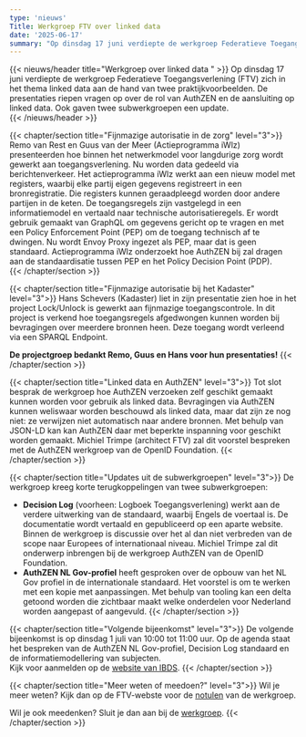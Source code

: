 ```yaml
---
type: 'nieuws'
Title: Werkgroep FTV over linked data 
date: '2025-06-17'
summary: "Op dinsdag 17 juni verdiepte de werkgroep Federatieve Toegangsverlening (FTV) zich in het thema linked data aan de hand van twee praktijkvoorbeelden."
---
```


{{< nieuws/header title="Werkgroep over linked data " >}}
Op dinsdag 17 juni verdiepte de werkgroep Federatieve Toegangsverlening (FTV) zich in het thema linked data aan de hand van twee praktijkvoorbeelden.
De presentaties riepen vragen op over de rol van AuthZEN en de aansluiting op linked data. Ook gaven twee subwerkgroepen een update.  
{{< /nieuws/header >}}

{{< chapter/section title="Fijnmazige autorisatie in de zorg" level="3">}}
Remo van Rest en Guus van der Meer (Actieprogramma iWlz) presenteerden hoe binnen het netwerkmodel voor langdurige zorg wordt gewerkt aan toegangsverlening.
Nu worden data gedeeld via berichtenverkeer. Het actieprogramma iWlz werkt aan een nieuw model met registers, waarbij elke partij eigen gegevens registreert in een bronregistratie.
Die registers kunnen geraadpleegd worden door andere partijen in de keten.
De toegangsregels zijn vastgelegd in een informatiemodel en vertaald naar technische autorisatieregels.
Er wordt gebruik gemaakt van GraphQL om gegevens gericht op te vragen en met een Policy Enforcement Point (PEP) om de toegang technisch af te dwingen. Nu wordt Envoy Proxy ingezet als PEP, maar dat is geen standaard. Actieprogramma iWlz onderzoekt hoe AuthZEN bij zal dragen aan de standaardisatie tussen PEP en het Policy Decision Point (PDP).  
{{< /chapter/section >}}

{{< chapter/section title="Fijnmazige autorisatie bij het Kadaster" level="3">}}
Hans Schevers (Kadaster) liet in zijn presentatie zien hoe in het project Lock/Unlock is gewerkt aan fijnmazige toegangscontrole.
In dit project is verkend hoe toegangsregels afgedwongen kunnen worden bij bevragingen over meerdere bronnen heen.  Deze toegang wordt verleend via een SPARQL Endpoint.  

**De projectgroep bedankt Remo, Guus en Hans voor hun presentaties!** 
 {{< /chapter/section >}}

{{< chapter/section title="Linked data en AuthZEN" level="3">}}
Tot slot besprak de werkgroep hoe AuthZEN verzoeken zelf geschikt gemaakt kunnen worden voor gebruik als linked data.
Bevragingen via AuthZEN kunnen weliswaar worden beschouwd als linked data, maar dat zijn ze nog niet: ze verwijzen niet automatisch naar andere bronnen. Met behulp van JSON-LD kan kan AuthZEN daar met beperkte inspanning voor geschikt worden gemaakt.
Michiel Trimpe (architect FTV) zal dit voorstel bespreken met de AuthZEN werkgroep van de OpenID Foundation. 
{{< /chapter/section >}}

{{< chapter/section title="Updates uit de subwerkgroepen" level="3">}}
De werkgroep kreeg korte terugkoppelingen van twee subwerkgroepen: 
-	**Decision Log** (voorheen: Logboek Toegangsverlening) werkt aan de verdere uitwerking van de standaard, waarbij Engels de voertaal is. De documentatie wordt vertaald en gepubliceerd op een aparte website. Binnen de werkgroep is discussie over het al dan niet verbreden van de scope naar Europees of internationaal niveau. Michiel Trimpe zal dit onderwerp inbrengen bij de werkgroep AuthZEN van de OpenID Foundation. 
- **AuthZEN NL Gov-profiel** heeft gesproken over de opbouw van het NL Gov profiel in de internationale standaard. Het voorstel is om te werken met een kopie met aanpassingen. Met behulp van tooling kan een delta getoond worden die zichtbaar maakt welke onderdelen voor Nederland worden aangepast of aangevuld. 
{{< /chapter/section >}}

{{< chapter/section title="Volgende bijeenkomst" level="3">}}
De volgende bijeenkomst is op dinsdag 1 juli van 10:00 tot 11:00 uur. Op de agenda staat het bespreken van de AuthZEN NL Gov-profiel, Decision Log standaard en de informatiemodellering van subjecten.  
Kijk voor aanmelden op de [website van IBDS](https://realisatieibds.nl/groups/view/0056c9ef-5c2e-44f9-a998-e735f1e9ccaa/federatief-datastelsel/events/view/3a2f79a8-e4ed-4a6b-aa52-1d88f2498e7f/werkgroep-federatieve-toegangsverlening). 
{{< /chapter/section >}}

{{< chapter/section title="Meer weten of meedoen?" level="3">}}
Wil je meer weten? Kijk dan op de FTV-webste voor de [notulen](/ftv/meedoen/werkgroep/linked-data/) van de werkgroep.

Wil je ook meedenken? Sluit je dan aan bij de [werkgroep](/ftv/meedoen/werkgroep/).
{{< /chapter/section >}}
